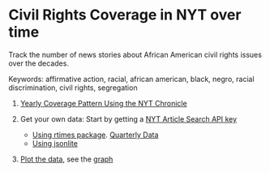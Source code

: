 Civil Rights Coverage in NYT over time
=========================================

Track the number of news stories about African American civil rights issues over the decades.

Keywords: 
affirmative action, racial, african american, black, negro, racial discrimination, civil rights, segregation

1. [Yearly Coverage Pattern Using the NYT Chronicle](http://chronicle.nytlabs.com/?keyword=civil%20rights.black.african%20american.negro.racial.voting%20rights.racial%20descrimination.segregation.affirmative%20action.affirmative%20action.busing)

2. Get your own data: Start by getting a [NYT Article Search API key](http://developer.nytimes.com/apps/register)
    * [Using rtimes package](using_rtimes.R). [Quarterly Data](nyt_rtimes.csv)
    * [Using jsonlite](using_jsonlite.R)

3. [Plot the data](plot.R), see the [graph](nyt_aa.pdf)

